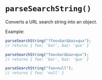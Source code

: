 # `parseSearchString()`

Converts a URL search string into an object.

Example:

```ts
parseSearchString("?foo=bar&baz=qux");
// returns { foo: 'bar', baz: 'qux' }

parseSearchString("foo=bar&baz=qux");
// returns { foo: 'bar', baz: 'qux' }

parseSearchString("foo=null");
// returns { foo: 'null' }
```
